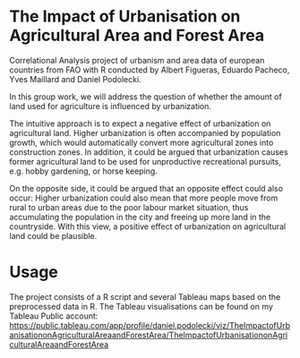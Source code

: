 # The Impact of Urbanisation on Agricultural Area and Forest Area
Correlational Analysis project of urbanism and area data of european countries from FAO with R conducted by Albert Figueras, Eduardo Pacheco, Yves Maillard and Daniel Podolecki.

In this group work, we will address the question of whether the amount of land used for agriculture is influenced by urbanization. 

The intuitive approach is to expect a negative effect of urbanization on agricultural land. Higher urbanization is often accompanied by population growth, which would automatically convert more agricultural zones into construction zones. In addition, it could be argued that urbanization causes former agricultural land to be used for unproductive recreational pursuits, e.g. hobby gardening, or horse keeping.

On the opposite side, it could be argued that an opposite effect could also occur: Higher urbanization could also mean that more people move from rural to urban areas due to the poor labour market situation, thus accumulating the population in the city and freeing up more land in the countryside. With this view, a positive effect of urbanization on agricultural land could be plausible.

# Usage
The project consists of a R script and several Tableau maps based on the preprocessed data in R. The Tableau visualisations can be found on my Tableau Public account: 
https://public.tableau.com/app/profile/daniel.podolecki/viz/TheImpactofUrbanisationonAgriculturalAreaandForestArea/TheImpactofUrbanisationonAgriculturalAreaandForestArea
